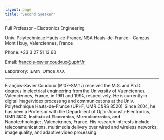 ```yaml
---
layout: page
title: "Second Speaker"
---
```


Full Professor - Electronics Engineering

Univ. Polytechnique Hauts-de-France/INSA Hauts-de-France - Campus Mont Houy, Valenciennes, France

Phone: +33 3 27 51 13 60

Email: <a href="mailto:francois-xavier.coudoux@uphf.fr">francois-xavier.coudoux@uphf.fr</a>

Laboratory: IEMN, Office XXX

---

François-Xavier Coudoux (M’07–SM’17) received the M.S. and Ph.D. degrees in electrical engineering from the University of Valenciennes, Valenciennes, France, in 1991 and 1994, respectively. He is currently in digital image/video processing and communications at the Univ. Polytechnique Hauts-de-France (UPHF, UMR CNRS 8520). Since 2004, he has been a Professor with the Department of Opto-Acousto-Electronics, UMR 8520, Institute of Electronics, Microelectronics, and Nanotechnologies, Valenciennes, France. His research interests include telecommunications, multimedia delivery over wired and wireless networks, image quality, and adaptive video processing.
